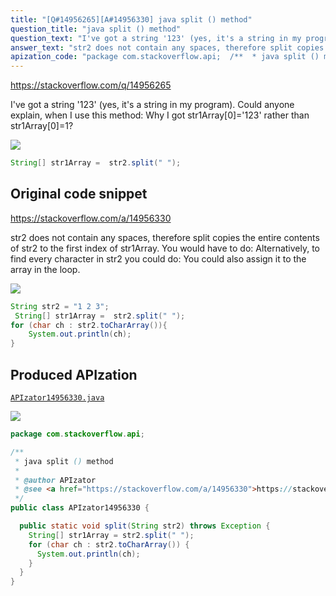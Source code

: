 ```yaml
---
title: "[Q#14956265][A#14956330] java split () method"
question_title: "java split () method"
question_text: "I've got a string '123' (yes, it's a string in my program). Could anyone explain, when I use this method: Why I got str1Array[0]='123' rather than str1Array[0]=1?"
answer_text: "str2 does not contain any spaces, therefore split copies the entire contents of str2 to the first index of str1Array. You would have to do: Alternatively, to find every character in str2 you could do: You could also assign it to the array in the loop."
apization_code: "package com.stackoverflow.api;  /**  * java split () method  *  * @author APIzator  * @see <a href=\"https://stackoverflow.com/a/14956330\">https://stackoverflow.com/a/14956330</a>  */ public class APIzator14956330 {    public static void split(String str2) throws Exception {     String[] str1Array = str2.split(\" \");     for (char ch : str2.toCharArray()) {       System.out.println(ch);     }   } }"
---
```


https://stackoverflow.com/q/14956265

I&#x27;ve got a string &#x27;123&#x27; (yes, it&#x27;s a string in my program). Could anyone explain, when I use this method:
Why I got str1Array[0]=&#x27;123&#x27; rather than str1Array[0]=1?


<div class="code-logo"><img src="/stackoverflow.png" /></div>

```java
String[] str1Array =  str2.split(" ");
```


## Original code snippet

https://stackoverflow.com/a/14956330

str2 does not contain any spaces, therefore split copies the entire contents of str2 to the first index of str1Array.
You would have to do:
Alternatively, to find every character in str2 you could do:
You could also assign it to the array in the loop.

<div class="code-logo"><img src="/stackoverflow.png" /></div>

```java
String str2 = "1 2 3";
 String[] str1Array =  str2.split(" ");
for (char ch : str2.toCharArray()){
    System.out.println(ch);
}
```

## Produced APIzation

[`APIzator14956330.java`](https://github.com/pasqualesalza/apization-temp/raw/main/data/search/APIzator14956330.java)

<div class="code-logo"><img src="/apizator.png" /></div>

```java
package com.stackoverflow.api;

/**
 * java split () method
 *
 * @author APIzator
 * @see <a href="https://stackoverflow.com/a/14956330">https://stackoverflow.com/a/14956330</a>
 */
public class APIzator14956330 {

  public static void split(String str2) throws Exception {
    String[] str1Array = str2.split(" ");
    for (char ch : str2.toCharArray()) {
      System.out.println(ch);
    }
  }
}

```